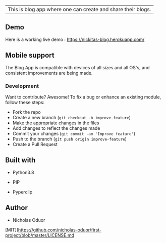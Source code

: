 

<table>
<tr>
<td>
This is blog app where one can create and share their blogs.
</td>
</tr>
</table>

## Demo
Here is a working live demo : https://nickitas-blog.herokuapp.com/

## Mobile support
The Blog App is compatible with devices of all sizes and all OS's, and consistent improvements are being made.

### Development

Want to contribute? Awesome!
To fix a bug or enhance an existing module, follow these steps:
- Fork the repo
- Create a new branch (`git checkout -b improve-feature`)
- Make the appropriate changes in the files
- Add changes to reflect the changes made
- Commit your changes (`git commit -am 'Improve feature'`)
- Push to the branch (`git push origin improve-feature`)
- Create a Pull Request

## Built with
- Python3.8

 - PIP

 - Pyperclip

 ## Author
- Nicholas Oduor

[MIT](https://github.com/nicholas-oduor/first-project/blob/master/LICENSE.md